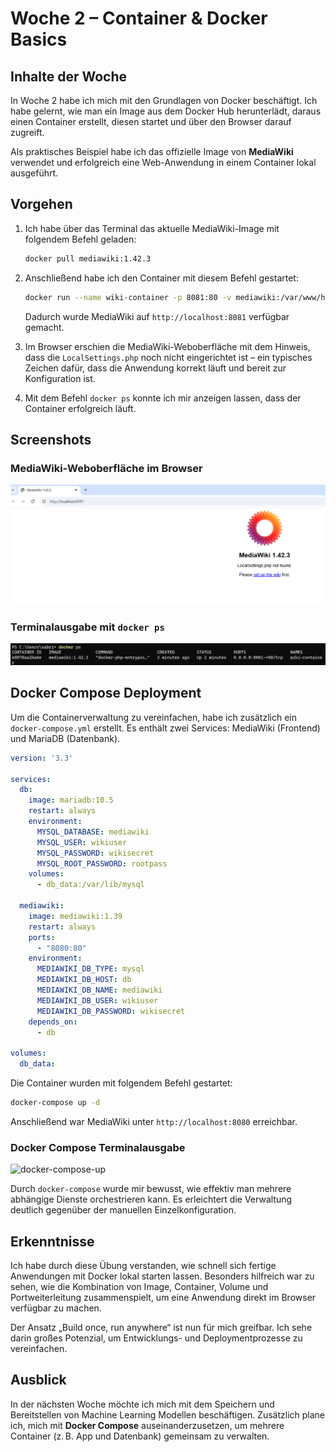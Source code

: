# Woche 2 – Container & Docker Basics

## Inhalte der Woche

In Woche 2 habe ich mich mit den Grundlagen von Docker beschäftigt. Ich habe gelernt, wie man ein Image aus dem Docker Hub herunterlädt, daraus einen Container erstellt, diesen startet und über den Browser darauf zugreift. 

Als praktisches Beispiel habe ich das offizielle Image von **MediaWiki** verwendet und erfolgreich eine Web-Anwendung in einem Container lokal ausgeführt.

## Vorgehen

1. Ich habe über das Terminal das aktuelle MediaWiki-Image mit folgendem Befehl geladen:

    ```bash
    docker pull mediawiki:1.42.3
    ```

2. Anschließend habe ich den Container mit diesem Befehl gestartet:

    ```bash
    docker run --name wiki-container -p 8081:80 -v mediawiki:/var/www/html -d mediawiki:1.42.3
    ```

    Dadurch wurde MediaWiki auf `http://localhost:8081` verfügbar gemacht.

3. Im Browser erschien die MediaWiki-Weboberfläche mit dem Hinweis, dass die `LocalSettings.php` noch nicht eingerichtet ist – ein typisches Zeichen dafür, dass die Anwendung korrekt läuft und bereit zur Konfiguration ist.

4. Mit dem Befehl `docker ps` konnte ich mir anzeigen lassen, dass der Container erfolgreich läuft.

## Screenshots

### MediaWiki-Weboberfläche im Browser

![MediaWiki im Browser](../images/woche02_mediawiki-browser.png)

### Terminalausgabe mit `docker ps`

![Docker PS](../images/woche02_docker-ps.png)

## Docker Compose Deployment

Um die Containerverwaltung zu vereinfachen, habe ich zusätzlich ein `docker-compose.yml` erstellt. Es enthält zwei Services: MediaWiki (Frontend) und MariaDB (Datenbank).

```yaml
version: '3.3'

services:
  db:
    image: mariadb:10.5
    restart: always
    environment:
      MYSQL_DATABASE: mediawiki
      MYSQL_USER: wikiuser
      MYSQL_PASSWORD: wikisecret
      MYSQL_ROOT_PASSWORD: rootpass
    volumes:
      - db_data:/var/lib/mysql

  mediawiki:
    image: mediawiki:1.39
    restart: always
    ports:
      - "8080:80"
    environment:
      MEDIAWIKI_DB_TYPE: mysql
      MEDIAWIKI_DB_HOST: db
      MEDIAWIKI_DB_NAME: mediawiki
      MEDIAWIKI_DB_USER: wikiuser
      MEDIAWIKI_DB_PASSWORD: wikisecret
    depends_on:
      - db

volumes:
  db_data:
```

Die Container wurden mit folgendem Befehl gestartet:

```bash
docker-compose up -d
```

Anschließend war MediaWiki unter `http://localhost:8080` erreichbar.

### Docker Compose Terminalausgabe

![docker-compose-up](../images/b3ebf40b-3152-4bcb-8794-878d5047e257.png)

Durch `docker-compose` wurde mir bewusst, wie effektiv man mehrere abhängige Dienste orchestrieren kann. Es erleichtert die Verwaltung deutlich gegenüber der manuellen Einzelkonfiguration.

## Erkenntnisse

Ich habe durch diese Übung verstanden, wie schnell sich fertige Anwendungen mit Docker lokal starten lassen. Besonders hilfreich war zu sehen, wie die Kombination von Image, Container, Volume und Portweiterleitung zusammenspielt, um eine Anwendung direkt im Browser verfügbar zu machen.

Der Ansatz „Build once, run anywhere“ ist nun für mich greifbar. Ich sehe darin großes Potenzial, um Entwicklungs- und Deploymentprozesse zu vereinfachen.

## Ausblick

In der nächsten Woche möchte ich mich mit dem Speichern und Bereitstellen von Machine Learning Modellen beschäftigen. Zusätzlich plane ich, mich mit **Docker Compose** auseinanderzusetzen, um mehrere Container (z. B. App und Datenbank) gemeinsam zu verwalten.
